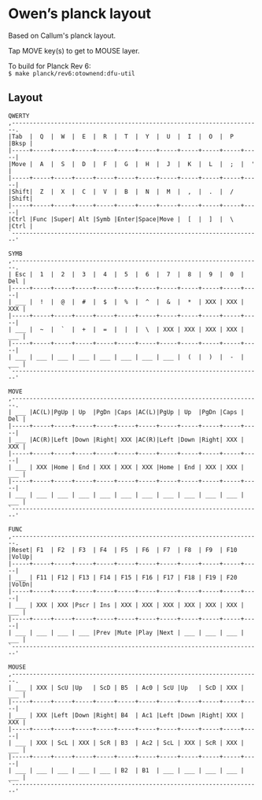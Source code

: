 # Owen’s planck layout

Based on Callum's planck layout.

Tap MOVE key(s) to get to MOUSE layer.

To build for Planck Rev 6:  
`$ make planck/rev6:otownend:dfu-util`

## Layout

    QWERTY
    ,-----------------------------------------------------------------------.
    |Tab  |  Q  |  W  |  E  |  R  |  T  |  Y  |  U  |  I  |  O  |  P  |Bksp |
    |-----+-----+-----+-----+-----+-----+-----+-----+-----+-----+-----+-----|
    |Move |  A  |  S  |  D  |  F  |  G  |  H  |  J  |  K  |  L  |  ;  |  '  |
    |-----+-----+-----+-----+-----+-----+-----+-----+-----+-----+-----+-----|
    |Shift|  Z  |  X  |  C  |  V  |  B  |  N  |  M  |  ,  |  .  |  /  |Shift|
    |-----+-----+-----+-----+-----+-----+-----+-----+-----+-----+-----+-----|
    |Ctrl |Func |Super| Alt |Symb |Enter|Space|Move |  [  |  ]  |  \  |Ctrl |
    `-----------------------------------------------------------------------'
    
    SYMB
    ,-----------------------------------------------------------------------.
    | Esc |  1  |  2  |  3  |  4  |  5  |  6  |  7  |  8  |  9  |  0  | Del |
    |-----+-----+-----+-----+-----+-----+-----+-----+-----+-----+-----+-----|
    | ___ |  !  |  @  |  #  |  $  |  %  |  ^  |  &  |  *  | XXX | XXX | XXX |
    |-----+-----+-----+-----+-----+-----+-----+-----+-----+-----+-----+-----|
    | ___ |  ~  |  `  |  +  |  =  |  |  |  \  | XXX | XXX | XXX | XXX | ___ |
    |-----+-----+-----+-----+-----+-----+-----+-----+-----+-----+-----+-----|
    | ___ | ___ | ___ | ___ | ___ | ___ | ___ | ___ |  (  |  )  |  -  | ___ |
    `-----------------------------------------------------------------------'
    
    MOVE
    ,-----------------------------------------------------------------------.
    | ___ |AC(L)|PgUp | Up  |PgDn |Caps |AC(L)|PgUp | Up  |PgDn |Caps | Del |
    |-----+-----+-----+-----+-----+-----+-----+-----+-----+-----+-----+-----|
    | ___ |AC(R)|Left |Down |Right| XXX |AC(R)|Left |Down |Right| XXX | XXX |
    |-----+-----+-----+-----+-----+-----+-----+-----+-----+-----+-----+-----|
    | ___ | XXX |Home | End | XXX | XXX | XXX |Home | End | XXX | XXX | ___ |
    |-----+-----+-----+-----+-----+-----+-----+-----+-----+-----+-----+-----|
    | ___ | ___ | ___ | ___ | ___ | ___ | ___ | ___ | ___ | ___ | ___ | ___ |
    `-----------------------------------------------------------------------'
    
    FUNC
    ,-----------------------------------------------------------------------.
    |Reset| F1  | F2  | F3  | F4  | F5  | F6  | F7  | F8  | F9  | F10 |VolUp|
    |-----+-----+-----+-----+-----+-----+-----+-----+-----+-----+-----+-----|
    | ___ | F11 | F12 | F13 | F14 | F15 | F16 | F17 | F18 | F19 | F20 |VolDn|
    |-----+-----+-----+-----+-----+-----+-----+-----+-----+-----+-----+-----|
    | ___ | XXX | XXX |Pscr | Ins | XXX | XXX | XXX | XXX | XXX | XXX | ___ |
    |-----+-----+-----+-----+-----+-----+-----+-----+-----+-----+-----+-----|
    | ___ | ___ | ___ | ___ |Prev |Mute |Play |Next | ___ | ___ | ___ | ___ |
    `-----------------------------------------------------------------------'
    
    MOUSE
    ,-----------------------------------------------------------------------.
    | ___ | XXX | ScU |Up   | ScD | B5  | Ac0 | ScU |Up   | ScD | XXX | ___ |
    |-----+-----+-----+-----+-----+-----+-----+-----+-----+-----+-----+-----|
    | ___ | XXX |Left |Down |Right| B4  | Ac1 |Left |Down |Right| XXX | XXX |
    |-----+-----+-----+-----+-----+-----+-----+-----+-----+-----+-----+-----|
    | ___ | XXX | ScL | XXX | ScR | B3  | Ac2 | ScL | XXX | ScR | XXX | ___ |
    |-----+-----+-----+-----+-----+-----+-----+-----+-----+-----+-----+-----|
    | ___ | ___ | ___ | ___ | ___ | B2  | B1  | ___ | ___ | ___ | ___ | ___ |
    `-----------------------------------------------------------------------'
